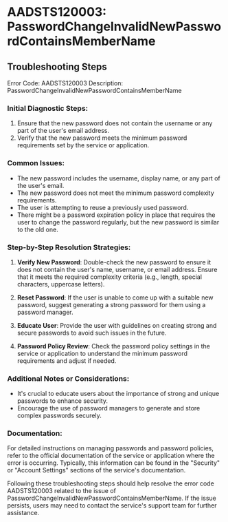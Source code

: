 
# AADSTS120003: PasswordChangeInvalidNewPasswordContainsMemberName


## Troubleshooting Steps
Error Code: AADSTS120003
Description: PasswordChangeInvalidNewPasswordContainsMemberName

### Initial Diagnostic Steps:
1. Ensure that the new password does not contain the username or any part of the user's email address.
2. Verify that the new password meets the minimum password requirements set by the service or application.

### Common Issues:
- The new password includes the username, display name, or any part of the user's email.
- The new password does not meet the minimum password complexity requirements.
- The user is attempting to reuse a previously used password.
- There might be a password expiration policy in place that requires the user to change the password regularly, but the new password is similar to the old one.

### Step-by-Step Resolution Strategies:
1. **Verify New Password**: Double-check the new password to ensure it does not contain the user's name, username, or email address. Ensure that it meets the required complexity criteria (e.g., length, special characters, uppercase letters).
   
2. **Reset Password**: If the user is unable to come up with a suitable new password, suggest generating a strong password for them using a password manager.
   
3. **Educate User**: Provide the user with guidelines on creating strong and secure passwords to avoid such issues in the future.
   
4. **Password Policy Review**: Check the password policy settings in the service or application to understand the minimum password requirements and adjust if needed.

### Additional Notes or Considerations:
- It's crucial to educate users about the importance of strong and unique passwords to enhance security.
- Encourage the use of password managers to generate and store complex passwords securely.

### Documentation:
For detailed instructions on managing passwords and password policies, refer to the official documentation of the service or application where the error is occurring. Typically, this information can be found in the "Security" or "Account Settings" sections of the service's documentation.

Following these troubleshooting steps should help resolve the error code AADSTS120003 related to the issue of PasswordChangeInvalidNewPasswordContainsMemberName. If the issue persists, users may need to contact the service's support team for further assistance.